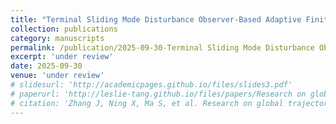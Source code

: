 ```yaml
---
title: "Terminal Sliding Mode Disturbance Observer-Based Adaptive Finite-time Preassigned Performance Control for Hypersonic Vehicles with Actuator Saturation"
collection: publications
category: manuscripts
permalink: /publication/2025-09-30-Terminal Sliding Mode Disturbance Observer-Based Adaptive Finite-time Preassigned Performance Control for Hypersonic Vehicles with Actuator Saturation
excerpt: 'under review'
date: 2025-09-30
venue: 'under review'
# slidesurl: 'http://academicpages.github.io/files/slides3.pdf'
# paperurl: 'http://leslie-tang.github.io/files/papers/Research on global trajectory planning for UAV based on the information interaction and aging mechanism Wolfpack algorithm.pdf'
# citation: 'Zhang J, Ning X, Ma S, et al. Research on global trajectory planning for UAV based on the information interaction and aging mechanism Wolfpack algorithm[J]. Expert Systems with Applications, 2025: 126867.'
---
```



